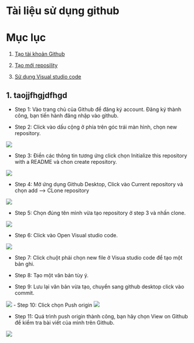 # Tài liệu sử dụng github
# Mục lục
1. [Tạo tài khoản Github](#A)

2. [Tạo mới reposility](#B)

3. [Sử dụng Visual studio code](#C)

## 1. taojjfhgjdfhgd <a name="#A"></a>

- Step 1: Vào trang chủ của Github để đăng ký account. Đăng ký thành công, bạn tiến hành đăng nhập vào github.

- Step 2: Click vào dấu cộng ở phía trên góc trái màn hình, chọn new repository.

<img src="https://imgur.com/j1pHgUI.png">

- Step 3: Điền các thông tin tương ứng click chọn Initialize this repository with a README và chon create repository.

<img src="https://imgur.com/7zyXykX.png"> 

- Step 4: Mở ứng dụng Github Desktop, Click vào Current repository và chọn add --> CLone repository

<img src="https://imgur.com/f9exYrU.png">

- Step 5: Chọn đúng tên mình vừa tạo repository ở step 3 và nhấn clone.
<img src="https://imgur.com/f9exYrU.jpg">

- Step 6: Click vào Open Visual studio code.

<img src="https://imgur.com/VFmzkjX.png">

- Step 7: Click chuột phải chọn new file ở Visua studio code để tạo một bản ghi.

- Step 8: Tạo một văn bản tùy ý.

- Step 9: Lưu lại văn bản vừa tạo, chuyển sang github desktop click vào commit.

<img src="https://imgur.com/PE67Z9f.png">
- Step 10: Click chọn Push origin

<img src="https://imgur.com/jPbS3Ah.png">

- Step 11: Quá trình push origin thành công, bạn hãy chọn View on Github để kiểm tra bài viết của mình trên Github.

<img src="https://imgur.com/Hiyeg7b.png">